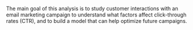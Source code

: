 The main goal of this analysis is to study customer interactions with an email marketing campaign to understand what factors affect click-through rates (CTR), and to build a model that can help optimize future campaigns.
